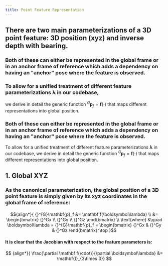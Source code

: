 ```yaml
---
title: Point Feature Representation
---
```


## There are two main parameterizations of a 3D point feature: 3D position (xyz) and inverse depth with bearing.
### Both of these can either be represented in the global frame or in an anchor frame of reference which adds a dependency on having an "anchor" pose where the feature is observed.
### To allow for a unified treatment of different feature parameterizations $\boldsymbol \lambda$ in our codebase, 
we derive in detail the generic function ${}^{G}\mathbf{p}_f=\mathbf f (\cdot)$ that maps different representations into global position.
### Both of these can either be represented in the global frame or in an anchor frame of reference which adds a dependency on having an "anchor" pose where the feature is observed.
To allow for a unified treatment of different feature parameterizations $\boldsymbol \lambda$ in our codebase, 
we derive in detail the generic function ${}^{G}\mathbf{p}_f=\mathbf f (\cdot)$ that maps different representations into global position.
## 1. Global XYZ
### As the canonical parameterization, the global position of a 3D point feature is simply given by its xyz coordinates in the global frame of  reference:
####
$${align*}{
{}^{G}\mathbf{p}_f
&= \mathbf f(\boldsymbol\lambda) \\
&= \begin{bmatrix} {}^Gx \\ {}^Gy \\ {}^Gz \end{bmatrix} \\
\text{where} &\quad \boldsymbol\lambda = {}^{G}\mathbf{p}_f = \begin{bmatrix} {}^Gx & {}^Gy & {}^Gz \end{bmatrix}^\top
}$$
#### It is clear that the Jacobian with respect to the feature parameters is:
$$
{align*}{
\frac{\partial \mathbf f(\cdot)}{\partial \boldsymbol\lambda} &= \mathbf{I}_{3\times 3}}
$$
